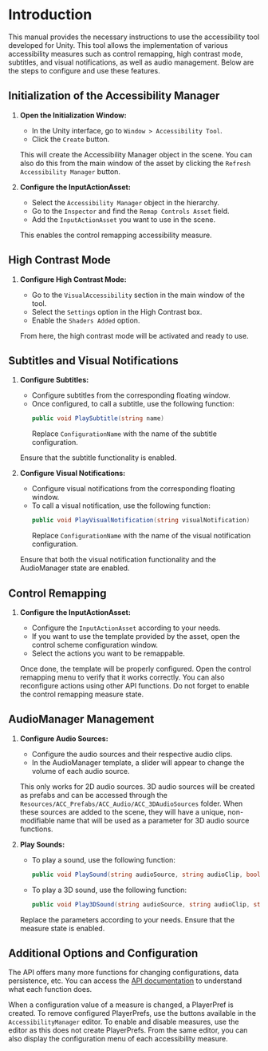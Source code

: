 # Introduction
This manual provides the necessary instructions to use the accessibility tool developed for Unity. This tool allows the implementation of various accessibility measures such as control remapping, high contrast mode, subtitles, and visual notifications, as well as audio management. Below are the steps to configure and use these features.

## Initialization of the Accessibility Manager
1. **Open the Initialization Window:**
   - In the Unity interface, go to `Window > Accessibility Tool`.
   - Click the `Create` button.
   
   This will create the Accessibility Manager object in the scene. You can also do this from the main window of the asset by clicking the `Refresh Accessibility Manager` button.
   
2. **Configure the InputActionAsset:**
   - Select the `Accessibility Manager` object in the hierarchy.
   - Go to the `Inspector` and find the `Remap Controls Asset` field.
   - Add the `InputActionAsset` you want to use in the scene.
   
   This enables the control remapping accessibility measure.

## High Contrast Mode
1. **Configure High Contrast Mode:**
   - Go to the `VisualAccessibility` section in the main window of the tool.
   - Select the `Settings` option in the High Contrast box.
   - Enable the `Shaders Added` option.
   
   From here, the high contrast mode will be activated and ready to use.

## Subtitles and Visual Notifications
1. **Configure Subtitles:**
   - Configure subtitles from the corresponding floating window.
   - Once configured, to call a subtitle, use the following function:
     ```csharp
     public void PlaySubtitle(string name)
     ```
     Replace `ConfigurationName` with the name of the subtitle configuration.
     
   Ensure that the subtitle functionality is enabled.
   
2. **Configure Visual Notifications:**
   - Configure visual notifications from the corresponding floating window.
   - To call a visual notification, use the following function:
     ```csharp
     public void PlayVisualNotification(string visualNotification)
     ```
     Replace `ConfigurationName` with the name of the visual notification configuration.
     
   Ensure that both the visual notification functionality and the AudioManager state are enabled.

## Control Remapping
1. **Configure the InputActionAsset:**
   - Configure the `InputActionAsset` according to your needs.
   - If you want to use the template provided by the asset, open the control scheme configuration window.
   - Select the actions you want to be remappable.
   
   Once done, the template will be properly configured. Open the control remapping menu to verify that it works correctly. You can also reconfigure actions using other API functions. Do not forget to enable the control remapping measure state.

## AudioManager Management
1. **Configure Audio Sources:**
   - Configure the audio sources and their respective audio clips.
   - In the AudioManager template, a slider will appear to change the volume of each audio source.
   
   This only works for 2D audio sources. 3D audio sources will be created as prefabs and can be accessed through the `Resources/ACC_Prefabs/ACC_Audio/ACC_3DAudioSources` folder. When these sources are added to the scene, they will have a unique, non-modifiable name that will be used as a parameter for 3D audio source functions.
   
2. **Play Sounds:**
   - To play a sound, use the following function:
     ```csharp
     public void PlaySound(string audioSource, string audioClip, bool showVisualNotification = true);
     ```
   - To play a 3D sound, use the following function:
     ```csharp
     public void Play3DSound(string audioSource, string audioClip, string gameObject);
     ```
     
   Replace the parameters according to your needs. Ensure that the measure state is enabled.

## Additional Options and Configuration
The API offers many more functions for changing configurations, data persistence, etc. You can access the [API documentation](/api/ACC_API.html) to understand what each function does.

When a configuration value of a measure is changed, a PlayerPref is created. To remove configured PlayerPrefs, use the buttons available in the `AccessibilityManager` editor. To enable and disable measures, use the editor as this does not create PlayerPrefs. From the same editor, you can also display the configuration menu of each accessibility measure.
